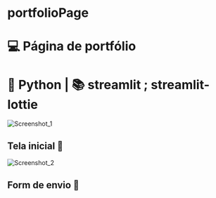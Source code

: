 # portfolioPage
# :computer: Página de portfólio
# :wrench: Python | :books: streamlit ; streamlit-lottie

![Screenshot_1](https://user-images.githubusercontent.com/84421437/191153694-1a946809-05c1-4795-8a88-efa147d20ce1.png)
## Tela inicial :link:
![Screenshot_2](https://user-images.githubusercontent.com/84421437/191153702-023d044b-bd3e-4b6c-a711-3e95f976901a.png)
## Form de envio :page_facing_up:
